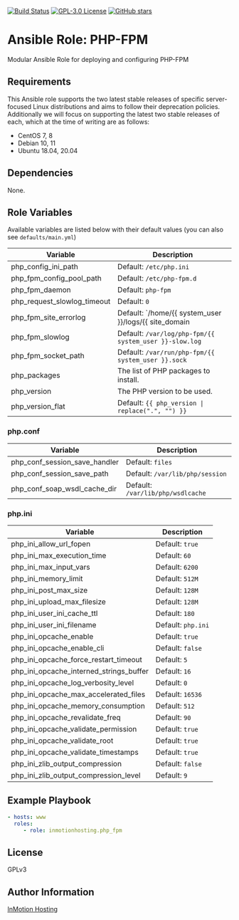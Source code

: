 [![Build Status](https://travis-ci.org/inmotionhosting/ansible-role-php_fpm.png?branch=master)](https://travis-ci.org/inmotionhosting/ansible-role-php_fpm) [![GPL-3.0 License](https://img.shields.io/github/license/inmotionhosting/ansible-role-php_fpm.svg?color=blue)](https://github.com/inmotionhosting/ansible-role-php_fpm/blob/master/LICENSE) [![GitHub stars](https://img.shields.io/github/stars/inmotionhosting/ansible-role-php_fpm.svg)](https://github.com/inmotionhosting/ansible-role-php_fpm/stargazers)

# Ansible Role: PHP-FPM

Modular Ansible Role for deploying and configuring PHP-FPM

## Requirements
This Ansible role supports the two latest stable releases of specific
server-focused Linux distributions and aims to follow their deprecation
policies. Additionally we will focus on supporting the latest two stable
releases of each, which at the time of writing are as follows:

* CentOS 7, 8
* Debian 10, 11
* Ubuntu 18.04, 20.04

## Dependencies
None.

## Role Variables
Available variables are listed below with their default values (you can also see `defaults/main.yml`)

| Variable | Description |
| -------- | ----------- |
| php_config_ini_path | Default: `/etc/php.ini`
| php_fpm_config_pool_path | Default: `/etc/php-fpm.d`
| php_fpm_daemon | Default: `php-fpm`
| php_request_slowlog_timeout | Default: `0`
| php_fpm_site_errorlog | Default: `/home/{{ system_user }}/logs/{{ site_domain | replace (".", "_") }}.php.error.log`
| php_fpm_slowlog | Default: `/var/log/php-fpm/{{ system_user }}-slow.log`
| php_fpm_socket_path | Default: `/var/run/php-fpm/{{ system_user }}.sock`
| php_packages | The list of PHP packages to install.
| php_version | The PHP version to be used.
| php_version_flat | Default: `{{ php_version \| replace(".", "") }}`

### php.conf
| Variable | Description |
| -------- | ----------- |
| php_conf_session_save_handler | Default: `files`
| php_conf_session_save_path | Default: `/var/lib/php/session`
| php_conf_soap_wsdl_cache_dir | Default: `/var/lib/php/wsdlcache`

### php.ini
| Variable | Description |
| -------- | ----------- |
| php_ini_allow_url_fopen | Default: `true`
| php_ini_max_execution_time | Default: `60`
| php_ini_max_input_vars | Default: `6200`
| php_ini_memory_limit | Default: `512M`
| php_ini_post_max_size | Default: `128M`
| php_ini_upload_max_filesize | Default: `128M`
| php_ini_user_ini_cache_ttl | Default: `180`
| php_ini_user_ini_filename | Default: `php.ini`
| php_ini_opcache_enable | Default: `true`
| php_ini_opcache_enable_cli | Default: `false`
| php_ini_opcache_force_restart_timeout | Default: `5`
| php_ini_opcache_interned_strings_buffer | Default: `16`
| php_ini_opcache_log_verbosity_level | Default: `0`
| php_ini_opcache_max_accelerated_files | Default: `16536`
| php_ini_opcache_memory_consumption | Default: `512`
| php_ini_opcache_revalidate_freq | Default: `90`
| php_ini_opcache_validate_permission | Default: `true`
| php_ini_opcache_validate_root | Default: `true`
| php_ini_opcache_validate_timestamps | Default: `true`
| php_ini_zlib_output_compression | Default: `false`
| php_ini_zlib_output_compression_level | Default: `9`

## Example Playbook
```yaml
- hosts: www
  roles:
     - role: inmotionhosting.php_fpm
```

## License
GPLv3

## Author Information
[InMotion Hosting](https://inmotionhosting.com)

